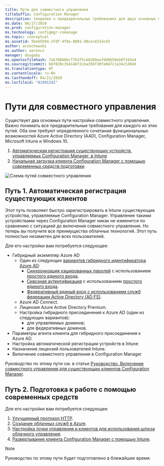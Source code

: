 ```yaml
---
title: Пути для совместного управления
titleSuffix: Configuration Manager
description: Сведения о предварительных требованиях для двух основных путей настройки совместного управления.
ms.date: 06/27/2019
ms.prod: configuration-manager
ms.technology: configmgr-comanage
ms.topic: conceptual
ms.assetid: 5beb5564-2fdf-4f0a-8801-d0cec8214c43
author: aczechowski
ms.author: aaroncz
manager: dougeby
ms.openlocfilehash: 7a670660bcf7b3f5cb8209aaf6d0b59eb0f343e4
ms.sourcegitcommit: bbf820c35414bf2cba356f30fe047c1a34c5384d
ms.translationtype: HT
ms.contentlocale: ru-RU
ms.lasthandoff: 04/21/2020
ms.locfileid: "81691242"
---
```

# <a name="paths-to-co-management"></a>Пути для совместного управления

Существует два основных пути настройки совместного управления. Важно понимать все предварительные требования для каждого из этих путей. Оба они требуют определенного сочетания функциональных возможностей Azure Active Directory (AAD), Configuration Manager, Microsoft Intune и Windows 10. 

1. [Автоматическая регистрация существующих устройств, управляемых Configuration Manager, в Intune](#bkmk_path1)  
2. [Начальная загрузка клиента Configuration Manager с помощью современных средств подготовки](#bkmk_path2)  

![Схема путей совместного управления](media/co-management-paths.png)



## <a name="path-1-auto-enroll-existing-clients"></a><a name="bkmk_path1"></a> Путь 1. Автоматическая регистрация существующих клиентов

Этот путь позволяет быстро зарегистрировать в Intune существующие устройства, управляемые Configuration Manager. Управление такими устройствами через Configuration Manager никак не изменится по сравнению с ситуацией до включения совместного управления. Но теперь вы получите все преимущества облачных технологий. Этот путь полностью незаметен для всех пользователей.

Для его настройки вам потребуется следующее:
- Гибридный экземпляр Azure AD
    - Один из следующих [вариантов гибридного идентификатора Azure AD](https://docs.microsoft.com/azure/active-directory/hybrid/plan-connect-user-signin):  
       - [Синхронизация хэшированных паролей](https://docs.microsoft.com/azure/active-directory/hybrid/plan-connect-user-signin#password-hash-synchronization) с использованием [простого единого входа](https://docs.microsoft.com/azure/active-directory/hybrid/how-to-connect-sso).
       - [Сквозная аутентификация](https://docs.microsoft.com/azure/active-directory/hybrid/how-to-connect-pta) с использованием [простого единого входа](https://docs.microsoft.com/azure/active-directory/hybrid/how-to-connect-sso).
       - [Федеративный единый вход с использованием служб федерации Active Directory (AD FS)](https://docs.microsoft.com/azure/active-directory/hybrid/plan-connect-user-signin#federation-that-uses-a-new-or-existing-farm-with-ad-fs-in-windows-server-2012-r2).
    - Azure AD Connect.
    - Лицензия Azure Active Directory Premium.
    - Настройка гибридного присоединения к Azure AD (один из следующих вариантов):
        - для управляемых доменов;
        - для федеративных доменов.
- Параметры агента клиента для гибридного присоединения к Azure AD.
- Настройка автоматической регистрации устройств в Intune
- Назначение лицензий пользователей Intune.
- Включение совместного управления в Configuration Manager

Руководство по этому пути см. в статье [Руководство. Включение совместного управления для существующих клиентов Configuration Manager](tutorial-co-manage-clients.md).



## <a name="path-2-bootstrap-with-modern-provisioning"></a><a name="bkmk_path2"></a> Путь 2. Подготовка к работе с помощью современных средств

Для его настройки вам потребуется следующее:

1. [Улучшенный протокол HTTP](../core/plan-design/hierarchy/enhanced-http.md).  
2. [Создание облачных служб в Azure](../core/servers/deploy/configure/azure-services-wizard.md).  
3. [Настройка точки управления и клиентов для использования шлюза облачного управления](../core/clients/manage/cmg/setup-cloud-management-gateway.md).  
4. [Развертывание клиента Configuration Manager с помощью Intune](how-to-prepare-Win10.md).  

> [!Note]  
> Руководство по этому пути будет подготовлено в ближайшее время.

